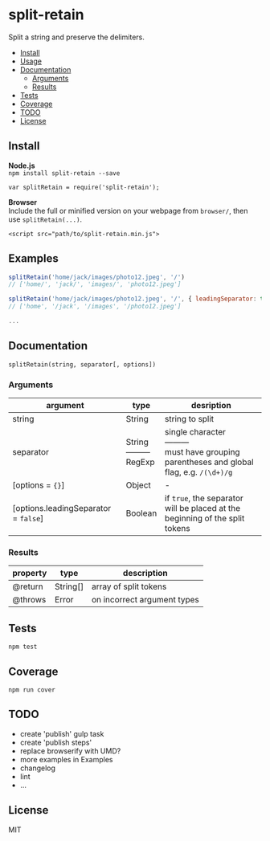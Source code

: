 # split-retain
Split a string and preserve the delimiters.

<!-- toc -->

- [Install](#install)
- [Usage](#usage)
- [Documentation](#documentation)
  * [Arguments](#arguments)
  * [Results](#results)
- [Tests](#tests)
- [Coverage](#coverage)
- [TODO](#todo)
- [License](#license)

<!-- tocstop -->

## Install

**Node.js**  
`npm install split-retain --save`

`var splitRetain = require('split-retain');`

**Browser**  
Include the full or minified version on your webpage from `browser/`, then use `splitRetain(...)`.

`<script src="path/to/split-retain.min.js">`

## Examples

```js
splitRetain('home/jack/images/photo12.jpeg', '/')
// ['home/', 'jack/', 'images/', 'photo12.jpeg']

splitRetain('home/jack/images/photo12.jpeg', '/', { leadingSeparator: true })
// ['home', '/jack', '/images', '/photo12.jpeg']

...
```

## Documentation

`splitRetain(string, separator[, options])`

### Arguments

| argument | type | desription |
| --- | --- | --- |
| string | String | string to split |
| separator | String<br>———<br>RegExp | single character<br>———<br>must have grouping parentheses and global flag, e.g. `/(\d+)/g` |
| [options = `{}`] | Object | - |
| [options.leadingSeparator = `false`] | Boolean | if `true`, the separator will be placed at the beginning of the split tokens |

### Results

| property | type | description |
| --- | --- | --- |
| @return | String[] | array of split tokens |
| @throws | Error | on incorrect argument types |

## Tests

`npm test`

## Coverage

`npm run cover`

## TODO

* create 'publish' gulp task
* create 'publish steps'
* replace browserify with UMD?
* more examples in Examples
* changelog
* lint
* ...

## License

MIT

